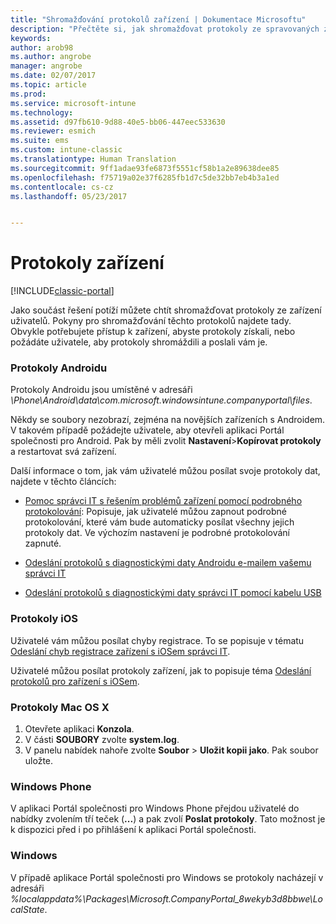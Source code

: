 ```yaml
---
title: "Shromažďování protokolů zařízení | Dokumentace Microsoftu"
description: "Přečtěte si, jak shromažďovat protokoly ze spravovaných zařízení."
keywords: 
author: arob98
ms.author: angrobe
manager: angrobe
ms.date: 02/07/2017
ms.topic: article
ms.prod: 
ms.service: microsoft-intune
ms.technology: 
ms.assetid: d97fb610-9d88-40e5-bb06-447eec533630
ms.reviewer: esmich
ms.suite: ems
ms.custom: intune-classic
ms.translationtype: Human Translation
ms.sourcegitcommit: 9ff1adae93fe6873f5551cf58b1a2e89638dee85
ms.openlocfilehash: f75719a02e37f6285fb1d7c5de32bb7eb4b3a1ed
ms.contentlocale: cs-cz
ms.lasthandoff: 05/23/2017


---
```


# <a name="device-logs"></a>Protokoly zařízení

[!INCLUDE[classic-portal](../includes/classic-portal.md)]

Jako součást řešení potíží můžete chtít shromažďovat protokoly ze zařízení uživatelů. Pokyny pro shromažďování těchto protokolů najdete tady. Obvykle potřebujete přístup k zařízení, abyste protokoly získali, nebo požádáte uživatele, aby protokoly shromáždili a poslali vám je.

### <a name="android-logs"></a>Protokoly Androidu
Protokoly Androidu jsou umístěné v adresáři *<Android Device>\Phone\Android\data\com.microsoft.windowsintune.companyportal\files*.

Někdy se soubory nezobrazí, zejména na novějších zařízeních s Androidem. V takovém případě požádejte uživatele, aby otevřeli aplikaci Portál společnosti pro Android. Pak by měli zvolit **Nastavení**>**Kopírovat protokoly** a restartovat svá zařízení.

Další informace o tom, jak vám uživatelé můžou posílat svoje protokoly dat, najdete v těchto článcích:

- [Pomoc správci IT s řešením problémů zařízení pomocí podrobného protokolování](/intune-user-help/use-verbose-logging-to-help-your-it-administrator-fix-device-issues-android): Popisuje, jak uživatelé můžou zapnout podrobné protokolování, které vám bude automaticky posílat všechny jejich protokoly dat. Ve výchozím nastavení je podrobné protokolování zapnuté.

- [Odeslání protokolů s diagnostickými daty Androidu e-mailem vašemu správci IT](/intune-user-help/send-logs-to-your-it-admin-by-email-android)

- [Odeslání protokolů s diagnostickými daty správci IT pomocí kabelu USB](/intune-user-help/send-diagnostic-data-logs-to-your-it-administrator-using-a-usb-cable-android)

### <a name="ios-logs"></a>Protokoly iOS

Uživatelé vám můžou posílat chyby registrace. To se popisuje v tématu [Odeslání chyb registrace zařízení s iOSem správci IT](/intune-user-help/send-errors-to-your-it-admin-ios).

Uživatelé můžou posílat protokoly zařízení, jak to popisuje téma [Odeslání protokolů pro zařízení s iOSem](/intune-user-help/send-logs-to-your-it-admin-by-email-ios).

### <a name="mac-os-x-logs"></a>Protokoly Mac OS X

1. Otevřete aplikaci **Konzola**.
2. V části **SOUBORY** zvolte **system.log**.
3. V panelu nabídek nahoře zvolte **Soubor** > **Uložit kopii jako**. Pak soubor uložte.

### <a name="windows-phone"></a>Windows Phone

V aplikaci Portál společnosti pro Windows Phone přejdou uživatelé do nabídky zvolením tří teček (**...**) a pak zvolí **Poslat protokoly**. Tato možnost je k dispozici před i po přihlášení k aplikaci Portál společnosti.

### <a name="windows"></a>Windows

V případě aplikace Portál společnosti pro Windows se protokoly nacházejí v adresáři *%localappdata%\Packages\Microsoft.CompanyPortal_8wekyb3d8bbwe\LocalState*.

